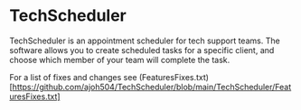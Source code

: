 # TechScheduler

TechScheduler is an appointment scheduler for tech support teams. The software allows you to create scheduled tasks for a specific client, and choose which member of your team will complete the task. 

For a list of fixes and changes see (FeaturesFixes.txt)[https://github.com/ajoh504/TechScheduler/blob/main/TechScheduler/FeaturesFixes.txt]
